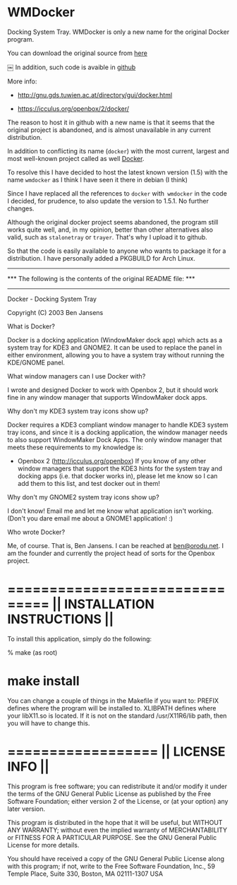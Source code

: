 WMDocker
========

Docking System Tray. WMDocker is only a new name for the original Docker
program.

You can download the original source from
[here](https://icculus.org/openbox/2/docker/docker-1.5.tar.gz)

￼
In addition, such code is avaible in
[github](https://github.com/kordless/docker)

More info:

- <http://gnu.gds.tuwien.ac.at/directory/gui/docker.html>

- <https://icculus.org/openbox/2/docker/>

The reason to host it in github with a new name is that it seems that the
original project is abandoned, and is almost unavailable in any current
distribution.

In addition to conflicting its name (`docker`) with the most current, largest
and most well-known project called as well
[Docker](https://www.docker.com/what-docker).

To resolve this I have decided to host the latest known version (1.5) with the
name `wmdocker` as I think I have seen it there in debian (I think)

Since I have replaced all the references to `docker` with` wmdocker` in the
code I decided, for prudence, to also update the version to 1.5.1. No
further changes.

Although the original docker project seems abandoned, the program still works
quite well, and, in my opinion, better than other alternatives also valid, such
as `stalonetray` or `trayer`. That's why I upload it to github.

So that the code is easily available to anyone who wants to package it for a
distribution. I have personally added a PKGBUILD for Arch Linux.

---

***  The following is the contents of the original README file: ***

---

Docker - Docking System Tray

Copyright (C) 2003  Ben Jansens


What is Docker?

Docker is a docking application (WindowMaker dock app) which acts as a system
tray for KDE3 and GNOME2. It can be used to replace the panel in either
environment, allowing you to have a system tray without running the KDE/GNOME
panel.


What window managers can I use Docker with?

I wrote and designed Docker to work with Openbox 2, but it should work fine in
any window manager that supports WindowMaker dock apps.


Why don't my KDE3 system tray icons show up?

Docker requires a KDE3 compliant window manager to handle KDE3 system tray
icons, and since it is a docking application, the window manager needs to also
support WindowMaker Dock Apps. The only window manager that meets these
requirements to my knowledge is:
 - Openbox 2 (http://icculus.org/openbox)
If you know of any other window managers that support the KDE3 hints for the
system tray and docking apps (i.e. that docker works in), please let me know so
I can add them to this list, and test docker out in them!


Why don't my GNOME2 system tray icons show up?

I don't know! Email me and let me know what application isn't working. (Don't
you dare email me about a GNOME1 application! :)


Who wrote Docker?

Me, of course. That is, Ben Jansens. I can be reached at <ben@orodu.net>. I am
the founder and currently the project head of sorts for the Openbox project.


===============================
|| INSTALLATION INSTRUCTIONS ||
===============================

To install this application, simply do the following:

% make
(as root)
# make install

You can change a couple of things in the Makefile if you want to:
PREFIX defines where the program will be installed to.
XLIBPATH defines where your libX11.so is located. If it is not on the standard
         /usr/X11R6/lib path, then you will have to change this.

==================
|| LICENSE INFO ||
==================

This program is free software; you can redistribute it and/or modify
it under the terms of the GNU General Public License as published by
the Free Software Foundation; either version 2 of the License, or
(at your option) any later version.

This program is distributed in the hope that it will be useful,
but WITHOUT ANY WARRANTY; without even the implied warranty of
MERCHANTABILITY or FITNESS FOR A PARTICULAR PURPOSE.  See the
GNU General Public License for more details.

You should have received a copy of the GNU General Public License
along with this program; if not, write to the Free Software
Foundation, Inc., 59 Temple Place, Suite 330, Boston, MA  02111-1307  USA
